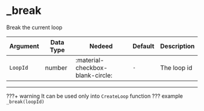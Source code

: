 # _break
Break the current loop

| Argument              | Data Type                            | Nedeed                    | Default         | Description
| ----------------------| ------------------------------------ | ------------------------- |-----------------|-------------
| `LoopId`                | number | :material-checkbox-blank-circle: | `-` | The loop id

---
???+ warning
    It can be used only into `CreateLoop` function
??? example
    ```
    _break(loopId)
    ```